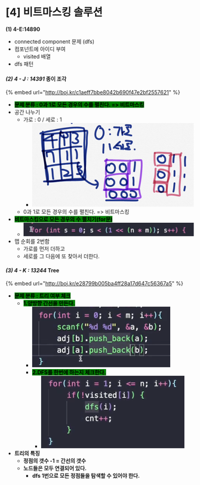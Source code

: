 # \[4] 비트마스킹 솔루션

**(1) 4-E:14890**

* connected component 문제 (dfs)
* 컴포넌트에 아이디 부여
  * visited 배열
* dfs 패턴

#### _(2) 4 - J : 14391_ 종이 조각

{% embed url="http://boj.kr/c1aeff7bbe8042b690f47e2bf2557621" %}

* <mark style="background-color:green;">**문제 분류 : 0과 1로 모든 경우의 수를 펼친다. => 비트마스킹**</mark>
* 공간 나누기
  * 가로 : 0 / 세로 : 1
    * ![](<../.gitbook/assets/image (23).png>)
  * 0과 1로 모든 경우의 수를 펼친다. => 비트마스킹
* <mark style="background-color:green;">**비트마스킹으로 모든 경우의 수 펼치기(for문)**</mark>
  * ![](<../.gitbook/assets/image (24).png>)
* 맵 순회를 2번함
  * 가로를 먼저 더하고
  * 세로를 그 다음에 또 찾아서 더한다.

#### _(3) 4 - K : 13244_  Tree

{% embed url="http://boj.kr/e28799b005ba4ff28a17d647c56367a5" %}

* <mark style="background-color:green;">**문제 분류 : 트리 여부 체크**</mark>
  * <mark style="background-color:green;">**1.양방향 간선을 만든다.**</mark>
    * ![](<../.gitbook/assets/image (47).png>)
    * <mark style="background-color:green;">**2.DFS를 한번에 하는지 체크한다.**</mark>
      * ![](<../.gitbook/assets/image (49).png>)
* **트리의 특징**
  * **정점의 갯수 -1 = 간선의 갯수**
  * **노드들은 모두 연결되어 있다.**
    * **dfs 1번으로 모든 정점들을 탐색할 수 있어야 한다.**
